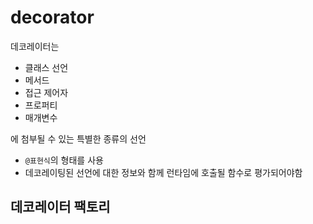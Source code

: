 # decorator

데코레이터는

- 클래스 선언
- 메서드
- 접근 제어자
- 프로퍼티
- 매개변수

에 첨부될 수 있는 특별한 종류의 선언

- `@표현식`의 형태를 사용
- 데코레이팅된 선언에 대한 정보와 함께 런타임에 호출될 함수로 평가되어야함

## 데코레이터 팩토리



## 